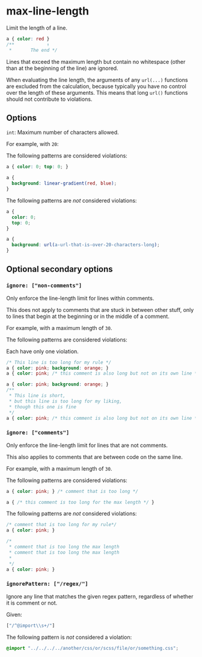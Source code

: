 # max-line-length

Limit the length of a line.

```css
a { color: red }
/**            ↑
 *       The end */
```

Lines that exceed the maximum length but contain no whitespace (other than at the beginning of the line) are ignored.

When evaluating the line length, the arguments of any `url(...)` functions are excluded from the calculation, because typically you have no control over the length of these arguments. This means that long `url()` functions should not contribute to violations.

## Options

`int`: Maximum number of characters allowed.

For example, with `20`:

The following patterns are considered violations:

```css
a { color: 0; top: 0; }
```

```css
a {
  background: linear-gradient(red, blue);
}
```

The following patterns are *not* considered violations:

```css
a {
  color: 0;
  top: 0;
}
```

```css
a {
  background: url(a-url-that-is-over-20-characters-long);
}
```

## Optional secondary options

### `ignore: ["non-comments"]`

Only enforce the line-length limit for lines within comments.

This does not apply to comments that are stuck in between other stuff, only to lines that begin at the beginning or in the middle of a comment.

For example, with a maximum length of `30`.

The following patterns are considered violations:

Each have only one violation.

```css
/* This line is too long for my rule */
a { color: pink; background: orange; }
a { color: pink; /* this comment is also long but not on its own line */ }
```

```css
a { color: pink; background: orange; }
/**
 * This line is short,
 * but this line is too long for my liking,
 * though this one is fine
 */
a { color: pink; /* this comment is also long but not on its own line */ }
```

### `ignore: ["comments"]`

Only enforce the line-length limit for lines that are not comments.

This also applies to comments that are between code on the same line.

For example, with a maximum length of `30`.

The following patterns are considered violations:

```css
a { color: pink; } /* comment that is too long */
```

```css
a { /* this comment is too long for the max length */ }
```

The following patterns are *not* considered violations:

```css
/* comment that is too long for my rule*/
a { color: pink; }
```

```css
/*
 * comment that is too long the max length
 * comment that is too long the max length
 *
 */
a { color: pink; }
```

### `ignorePattern: ["/regex/"]`

Ignore any line that matches the given regex pattern, regardless of whether it is comment or not.

Given:

```js
["/^@import\\s+/"]
```

The following pattern is *not* considered a violation:

```css
@import "../../../../another/css/or/scss/file/or/something.css";
```
